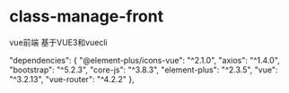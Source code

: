 # class-manage-front
vue前端
基于VUE3和vuecli

"dependencies": {
    "@element-plus/icons-vue": "^2.1.0",
    "axios": "^1.4.0",
    "bootstrap": "^5.2.3",
    "core-js": "^3.8.3",
    "element-plus": "^2.3.5",
    "vue": "^3.2.13",
    "vue-router": "^4.2.2"
  },
